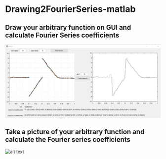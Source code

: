 # Drawing2FourierSeries-matlab

## Draw your arbitrary function on GUI and calculate Fourier Series coefficients
![alt text](https://github.com/mhtayebzadeh/Drawing2FourierSeries-matlab/blob/main/docs/2.jpg)


## Take a picture of your arbitrary function and calculate the Fourier series coefficients
![alt text](https://github.com/mhtayebzadeh/Drawing2FourierSeries-matlab/blob/main/docs/3.jpg)

